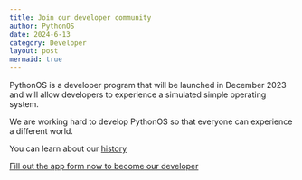 ```yaml
---
title: Join our developer community
author: PythonOS
date: 2024-6-13
category: Developer
layout: post
mermaid: true
---
```


PythonOS is a developer program that will be launched in December 2023 and will allow developers to experience a simulated simple operating system.

We are working hard to develop PythonOS so that everyone can experience a different world.

You can learn about our [history](https://www.xyehr.cn/#timeline)

[Fill out the app form now to become our developer](https://airtable.com/app4kvVeOe2p7NIIf/pagTgearHfOHwZDOk/form)
